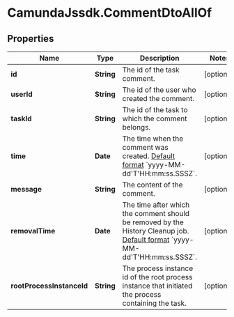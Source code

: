 # CamundaJssdk.CommentDtoAllOf

## Properties

Name | Type | Description | Notes
------------ | ------------- | ------------- | -------------
**id** | **String** | The id of the task comment. | [optional] 
**userId** | **String** | The id of the user who created the comment. | [optional] 
**taskId** | **String** | The id of the task to which the comment belongs. | [optional] 
**time** | **Date** | The time when the comment was created. [Default format]($(docsUrl)/reference/rest/overview/date-format/) &#x60;yyyy-MM-dd&#39;T&#39;HH:mm:ss.SSSZ&#x60;. | [optional] 
**message** | **String** | The content of the comment. | [optional] 
**removalTime** | **Date** | The time after which the comment should be removed by the History Cleanup job. [Default format]($(docsUrl)/reference/rest/overview/date-format/) &#x60;yyyy-MM-dd&#39;T&#39;HH:mm:ss.SSSZ&#x60;. | [optional] 
**rootProcessInstanceId** | **String** | The process instance id of the root process instance that initiated the process containing the task. | [optional] 


